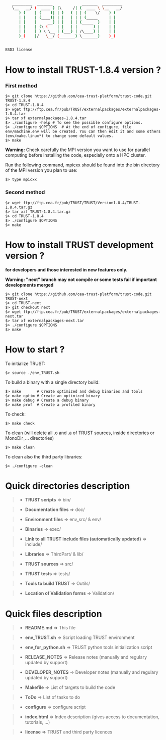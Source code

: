 
```sh
   _________  _______             _______  _________   
   \__   __/ (  ____ ) |\     /| (  ____ \ \__   __/   
      ) (    | (    )| | )   ( | | (    \/    ) (      
      | |    | (____)| | |   | | | (_____     | |      
      | |    |     __) | |   | | (_____  )    | |      
      | |    | (\ (    | |   | |       ) |    | |      
      | |    | ) \ \__ | (___) | /\____) |    | |      
      )_(    |/   \__/ (_______) \_______)    )_(      


BSD3 license

```

# **How to install TRUST-1.8.4 version ?**

### **First method**

    $> git clone https://github.com/cea-trust-platform/trust-code.git TRUST-1.8.4
    $> cd TRUST-1.8.4
    $> wget ftp://ftp.cea.fr/pub/TRUST/externalpackages/externalpackages-1.8.4.tar
    $> tar xf externalpackages-1.8.4.tar
    $> ./configure -help # To see the possible configure options.
    $> ./configure $OPTIONS  # At the end of configure, file env/machine.env will be created. You can then edit it and some others (env/make.linux*) to change some default values.
    $> make

**Warning:** Check carefully the MPI version you want to use for parallel computing before installing the code, especially onto a HPC cluster.

Run the following command, mpicxx should be found into the bin directory of the MPI version you plan to use:

    $> type mpicxx

### **Second method**

    $> wget ftp://ftp.cea.fr/pub/TRUST/TRUST/Version1.8.4/TRUST-1.8.4.tar.gz
    $> tar xzf TRUST-1.8.4.tar.gz
    $> cd TRUST-1.8.4
    $> ./configure $OPTIONS
    $> make

# **How to install TRUST development version  ?**
**for developers and those interested in new features only.**

**Warning: "next" branch may not compile or some tests fail if important developments merged**

    $> git clone https://github.com/cea-trust-platform/trust-code.git TRUST-next
    $> cd TRUST-next
    $> git checkout next
    $> wget ftp://ftp.cea.fr/pub/TRUST/externalpackages/externalpackages-next.tar
    $> tar xf externalpackages-next.tar
    $> ./configure $OPTIONS 
    $> make

# **How to start ?**

To initialize TRUST:

	$> source ./env_TRUST.sh

To build a binary with a single directory build:

	$> make       # Create optimized and debug binaries and tools
	$> make optim # Create an optimized binary
	$> make debug # Create a debug binary
	$> make prof  # Create a profiled binary

To check:

	$> make check

To clean (will delete all .o and .a of TRUST sources, inside directories or MonoDir_... directories)

	$> make clean

To clean also the third party libraries:

	$> ./configure -clean


# **Quick directories description**

> - **TRUST scripts** => bin/

> - **Documentation files** => doc/

> - **Environment files** => env_src/ & env/

> - **Binaries** => exec/

> - **Link to all TRUST include files (automatically updated)** => include/

> - **Libraries** => ThirdPart/ & lib/

> - **TRUST sources** => src/

> - **TRUST tests** => tests/

> - **Tools to build TRUST** => Outils/

> - **Location of Validation forms** => Validation/


# **Quick files description**

> - **README.md**			=> This file

> - **env_TRUST.sh**		=> Script loading TRUST environment

> - **env_for_python.sh**	=> TRUST python tools initialization script

> - **RELEASE_NOTES**		=> Release notes (manually and regulary updated by support)

> - **DEVELOPER_NOTES**		=> Developer notes (manually and regulary updated by support)

> - **Makefile**			=>	List of targets to build the code

> - **ToDo**				=> List of tasks to do

> - **configure**			=> configure script

> - **index.html**			=> Index description (gives access to documentation, tutorials, ...)

> - **license**				=> TRUST and third party licences

